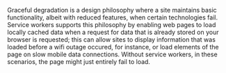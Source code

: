 Graceful degradation is a design philosophy where a site maintains basic functionality, albeit with reduced features, when certain technologies fail. Service workers supports this philosophy by enabling web pages to load locally cached data when a request for data that is already stored on your browser is requested; this can allow sites to display information that was loaded before a wifi outage occured, for instance, or load elements of the page on slow mobile data connections. Without service workers, in these scenarios, the page might just entirely fail to load.